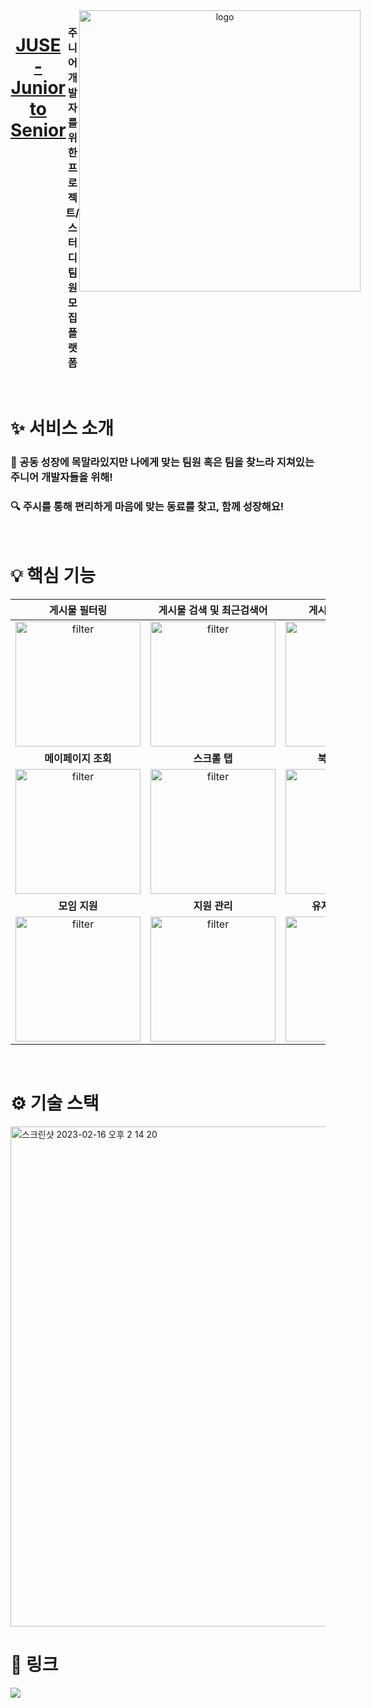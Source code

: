 <div align="center" style="display:flex;">

   # [JUSE - Junior to Senior](https://juse.co.kr)
   ### 주니어 개발자를 위한 프로젝트/스터디 팀원 모집 플랫폼
   <img width="450" alt="logo" src="https://user-images.githubusercontent.com/91973744/218941402-372d2646-a813-4df2-93c6-aa1c2f62df13.png">
   
</div>

<br>

# ✨ 서비스 소개
### 🐥 공동 성장에 목말라있지만 나에게 맞는 팀원 혹은 팀을 찾느라 지쳐있는 주니어 개발자들을 위해!
### 🔍 주시를 통해 편리하게 마음에 맞는 동료를 찾고, 함께 성장해요!

<br>

# 💡 핵심 기능


|게시물 필터링|게시물 검색 및 최근검색어|게시물 작성 템플릿|
|:-:|:-:|:-:|
|<img width="200" alt="filter" src="https://user-images.githubusercontent.com/91973744/218965297-952fcd81-38d9-4c2b-b9bd-23eef0b8b305.gif">|<img width="200" alt="filter" src="https://user-images.githubusercontent.com/91973744/219235612-4485e9c3-08bc-465a-9109-5e90e1e71569.gif">|<img width="200" alt="filter" src="https://user-images.githubusercontent.com/91973744/219235863-4b12017f-2b01-4cfe-8cdd-f1a205eaf1ca.gif">|
|<b>메이페이지 조회</b>|<b>스크롤 탭</b>|<b>북마크 및 채팅</b>|
|<img width="200" alt="filter" src="https://user-images.githubusercontent.com/91973744/219236031-8ba76e01-4a2a-4e02-af1b-f879020966a9.gif">|<img width="200" alt="filter" src="https://user-images.githubusercontent.com/91973744/219236072-7e987d8b-b7dd-46fc-9b6d-d7194cd6b420.gif">|<img width="200" alt="filter" src="https://user-images.githubusercontent.com/91973744/219236163-ac339b57-ebe4-40e2-98ed-aabbd7517785.gif">|
|<b>모임 지원</b>|<b>지원 관리</b>|<b>유저 조회 및 채팅</b>|
|<img width="200" alt="filter" src="https://user-images.githubusercontent.com/91973744/219236215-72a8fddd-6211-4e7a-84df-7eb7eeb3e63b.gif">|<img width="200" alt="filter" src="https://user-images.githubusercontent.com/91973744/219236243-00b474c3-f350-4db6-bf8e-3631c04aa978.gif">|<img width="200" alt="filter" src="https://user-images.githubusercontent.com/91973744/219236267-985b6bbe-bfae-47d0-96a8-84018efd0bb6.gif">|

<br>

# ⚙️  기술 스택
<img width="800" alt="스크린샷 2023-02-16 오후 2 14 20" src="https://user-images.githubusercontent.com/91973744/219274690-288649d0-a271-4e49-983e-5d206b4472a9.png">

<br>

# 🔗  링크
[<img src="https://img.shields.io/badge/Notion-000000?style=flat&logo=Notion&logoColor=white" />](https://cleats01.notion.site/JUSE-mobile-3a075a53c02a4526ac0eb549780e4aa4)

